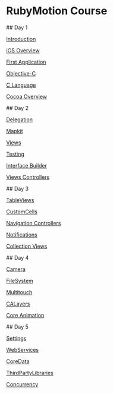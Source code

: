 # RubyMotion Course

<slide>
## Day 1 

[Introduction](./00-Introduction/reveal.html)

[iOS Overview](./01-iOSOverview/reveal.html)

[First Application](./02-FirstApplication/reveal.html)

[Objective-C](./03-ObjectiveC/reveal.html)

[C Language](./04-CLanguage/reveal.html)

[Cocoa Overview](./05-CocoaOverview/reveal.html)

</slide>

<slide>
## Day 2

[Delegation](./06-Delegation/reveal.html)

[Mapkit](./07-MapKit/reveal.html)

[Views](./08-Views/reveal.html)

[Testing](./09-Testing/reveal.html)

[Interface Builder](./10-InterfaceBuilder/reveal.html)

[Views Controllers](./11-ViewControllers/reveal.html)

</slide>

<slide>
## Day 3

[TableViews](./12-TableViews/reveal.html)

[CustomCells](./13-CustomCells/reveal.html)

[Navigation Controllers](./14-NavigationControllers/reveal.html)

[Notifications](./15-Notifications/reveal.html)

[Collection Views](./16-CollectionViews/reveal.html)

</slide>

<slide>
## Day 4

[Camera](./17-Camera/reveal.html)

[FileSystem](./18-FileSystem/reveal.html)

[Multitouch](./19-Multitouch/reveal.html)

[CALayers](./20-CALayers/reveal.html)

[Core Animation](./21-CoreAnimation/reveal.html)

</slide>

<slide>
## Day 5

[Settings](./22-Settings/reveal.html)

[WebServices](./23-WebServices/reveal.html)

[CoreData](./24-CoreData/reveal.html)

[ThirdPartyLibraries](./25-ThirdPartyLibraries/reveal.html)

[Concurrency](./26-Concurrency/reveal.html)

</slide>